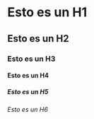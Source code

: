 # Esto es un H1
## Esto es un H2
### Esto es un H3
#### Esto es un H4
##### Esto es un H5
###### Esto es un H6
